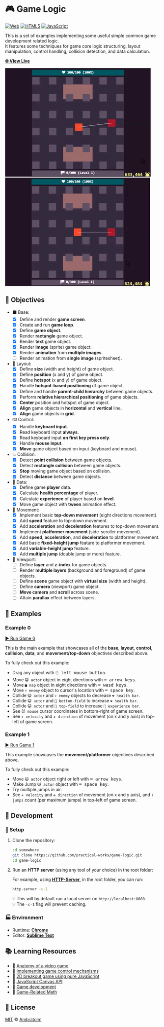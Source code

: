 # 🎮 Game Logic

[![Web](https://img.shields.io/badge/web-blue?logo=w3c)](https://github.com/topics/web)
[![HTML5](https://img.shields.io/badge/html5-blue?logo=html5)](https://github.com/topics/html5)
[![JavaScript](https://img.shields.io/badge/javaScript-blue?logo=javascript)](https://github.com/topics/javascript)

This is a set of examples implementing some useful simple common game development related logic.<br />
It features some techniques for game core logic structuring, layout manipulation, control handling, collision detection, and data calculation.

[**🌐 View Live**](https://practical-works.github.io/game-logic)

![Screenshot1](./screenshot1.gif?raw=true)
![Screenshot2](./screenshot2.gif?raw=true)

## 🎯 Objectives

- ⬛ Base:
    - [x] Define and render **game screen**.
    - [x] Create and run **game loop**.
    - [x] Define **game object**.
    - [x] Render **ractangle** game object.
    - [x] Render **text** game object.
    - [x] Render **image** (sprite) game object.
    - [x] Render **animation** from **multiple images**.
    - [ ] Render animation from **single image** (spritesheet).
- 📐 Layout:
    - [x] Define **size** (width and height) of game object.
    - [x] Define **position** (x and y) of game object.
    - [x] Define **hotspot** (x and y) of game object.
    - [x] Handle **hotspot-based positioning** of game object.
    - [x] Define and handle **parent-child hierarchy** between game objects.
    - [x] Perform **relative hierarchical positioning** of game objects.
    - [x] **Center** position and hotspot of game object.
    - [x] **Align** game objects in **horizontal** and **vertical** line.
    - [x] **Align** game objects in **grid**.
- ⌨️ Control:
    - [x] Handle **keyboard input**.
    - [x] Read keyboard input **always**.
    - [x] Read keyboard input **on first key press only**.
    - [x] Handle **mouse input**.
    - [x] **Move** game object based on input (keyboard and mouse).
- 💥 Collision:
    - [x] Detect **point collision** between game objects.
    - [x] Detect **rectangle collision** between game objects.
    - [x] **Stop** moving game object based on collision.
    - [x] Detect **distance** between game objects.
- 💽 Data:
    - [x] Define game **player** data.
    - [x] Calculate **health percentage** of player.
    - [x] Calculate **experience** of player based on **level**.
    - [x] Move game object with **tween** animation effect.
- 🏃 Movement:
    - [x] Implement basic **top-down movement** (eight directions movement).
    - [x] Add **speed** feature to top-down movement.
    - [x] Add **acceleration** and **deceleration** features to top-down movement.
    - [x] Implement **platformer movement** (side-scroller movement).
    - [x] Add **speed**, **acceleration**, and **deceleration** to platformer movement.
    - [x] Add basic **fixed-height jump** feature to platformer movement.
    - [x] Add **variable-height jump** feature.
    - [x] Add **multiple jump** (double jump or more) feature.
- 🎦 Viewport:
    - [ ] Define **layer** and **z-index** for game objects.
    - [ ] Render **multiple layers** (background and foreground) of game objects.
    - [ ] Define **scene** game object with **virtual size** (width and height).
    - [ ] Define **camera** (viewport) game object.
    - [ ] **Move camera** and **scroll** across scene.
    - [ ] Attain **parallax** effect between layers.

## 🎇 Examples

### Example 0

[▶️ Run Game 0](https://practical-works.github.io/game-logic/game0)

This is the main example that showcases all of the **base**, **layout**, **control**, **collision**, **data**, and **movement/top-down** objectives described above.

To fully check out this example:
- Drag any object with <kbd>🖱️ left mouse button</kbd>.
- Move `😺 actor` object in eight directions with <kbd>⌨️ arrow keys</kbd>.
- Move `■ map` object in eight directions with <kbd>⌨️ wasd keys</kbd>.
- Move `💀 enemy` object to cursor's location with <kbd>⌨️ space key</kbd>.
- Collide `😺 actor` and `💀 enemy` objects to decrease `❤️ health bar`.
- Collide `😺 actor` and `🌾 bottom-field` to increase `❤️ health bar`.
- Collide `😺 actor` and `🌾 top-field` to increase `🏁 experience bar`.
- See `🐭 mouse` cursor coordinates in bottom-right of game screen.
- See `✈ velocity` and `✜ direction` of movement (on x and y axis) in top-left of game screen.

### Example 1

[▶️ Run Game 1](https://practical-works.github.io/game-logic/game1)

This example showcases the **movement/platformer** objectives described above.

To fully check out this example:
- Move `😺 actor` object right or left with <kbd>⌨️ arrow keys</kbd>.
- Make Jump `😺 actor` object with <kbd>⌨️ space key</kbd>.
- Try multiple jumps in air.
- See `✈ velocity` and `✜ direction` of movement (on x and y axis), and `↑ jumps` count (per maximum jumps) in top-left of game screen.

## 🚀 Development

### 🏁 Setup

1. Clone the repository:

    ```bash
    cd somewhere
    git clone https://github.com/practical-works/game-logic.git
    cd game-logic
    ```

2. Run an **HTTP server** (using any tool of your choice) in the root folder:

    For example, using [**HTTP-Server**](https://github.com/http-party/http-server), in the root folder, you can run:
    ```bash
    http-server -c-1
    ```
    💡 This will by default run a local server on `http://localhost:8080`.<br />
    💡 The `-c-1` flag will prevent caching.

### 🏭 Environment

- Runtime: [**Chrome**](https://www.google.com/chrome)
- Editor: [**Sublime Text**](https://www.sublimetext.com)

## 📚 Learning Resources

- 📕 [Anatomy of a video game](https://developer.mozilla.org/en-US/docs/Games/Anatomy)
- 📕 [Implementing game control mechanisms](https://developer.mozilla.org/en-US/docs/Games/Techniques/Control_mechanisms)
- 📕 [2D breakout game using pure JavaScript](https://developer.mozilla.org/en-US/docs/Games/Tutorials/2D_Breakout_game_pure_JavaScript)
- 📕 [JavaScript Canvas API](https://developer.mozilla.org/en-US/docs/Web/API/Canvas_API)
- 📕 [Game development](https://developer.mozilla.org/en-US/docs/Games)
- 📼 [Game-Related Math](https://www.linkedin.com/learning/game-development-foundations-game-related-math)

## 📄 License

[MIT](./LICENSE) © [Ambratolm](https://github.com/Ambratolm)